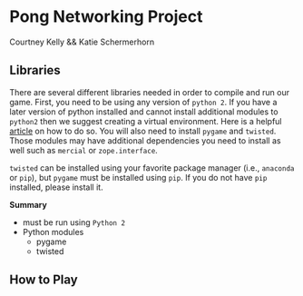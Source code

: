 # Pong Networking Project

Courtney Kelly && Katie Schermerhorn

## Libraries
There are several different libraries needed in order to compile and run our game. First, you need to be using any version of `python 2`. If you have a later version of python installed and cannot install additional modules to `python2` then we suggest creating a virtual environment. Here is a helpful [article](https://uoa-eresearch.github.io/eresearch-cookbook/recipe/2014/11/20/conda/) on how to do so. You will also need to install `pygame` and `twisted`. Those modules may have additional dependencies you need to install as well such as `mercial` or `zope.interface`. 

`twisted` can be installed using your favorite package manager (i.e., `anaconda` or `pip`), but `pygame` must be installed using `pip`. If you do not have `pip` installed, please install it. 

**Summary**
* must be run using `Python 2`
* Python modules
  * pygame
  * twisted

## How to Play
